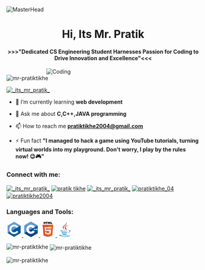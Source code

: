 ![MasterHead](https://glogym.co.uk/wp-content/uploads/2021/04/MemPg-Banner.gif)
<h1 align="center">Hi, Its Mr. Pratik </h1>
<h4 align="center">>>>"Dedicated CS Engineering Student Harnesses Passion for Coding to Drive Innovation and Excellence"<<<</h3>
<img align="right" alt="Coding" width="400" src="https://camo.githubusercontent.com/f1af8a957990539494a56ce741b6704596863b75be429189fe9bb605e129eefa/68747470733a2f2f77616c6c7061706572636176652e636f6d2f7577702f7577703735373639332e676966">

<p align="left"> <img src="https://komarev.com/ghpvc/?username=mr-pratiktikhe&label=Profile%20views&color=0e75b6&style=flat" alt="mr-pratiktikhe" /> </p>

<p align="left"> <a href="https://twitter.com/_its_mr_pratik_" target="blank"><img src="https://img.shields.io/twitter/follow/_its_mr_pratik_?logo=twitter&style=for-the-badge" alt="_its_mr_pratik_" /></a> </p>

- 🌱 I’m currently learning **web development**

- 💬 Ask me about **C,C++,JAVA programming**

- 📫 How to reach me **pratiktikhe2004@gmail.com**

- ⚡ Fun fact **"I managed to hack a game using YouTube tutorials, turning virtual worlds into my playground. Don't worry, I play by the rules now! 😉🎮"**

<h3 align="left">Connect with me:</h3>
<p align="left">
<a href="https://twitter.com/_its_mr_pratik_" target="blank"><img align="center" src="https://raw.githubusercontent.com/rahuldkjain/github-profile-readme-generator/master/src/images/icons/Social/twitter.svg" alt="_its_mr_pratik_" height="30" width="40" /></a>
<a href="https://linkedin.com/in/pratik-tikhe-482375288" target="blank"><img align="center" src="https://raw.githubusercontent.com/rahuldkjain/github-profile-readme-generator/master/src/images/icons/Social/linked-in-alt.svg" alt="pratik tikhe" height="30" width="40" /></a>
<a href="https://instagram.com/_its_mr_pratik_" target="blank"><img align="center" src="https://raw.githubusercontent.com/rahuldkjain/github-profile-readme-generator/master/src/images/icons/Social/instagram.svg" alt="_its_mr_pratik_" height="30" width="40" /></a>
<a href="https://www.codechef.com/users/pratiktikhe_04" target="blank"><img align="center" src="https://cdn.jsdelivr.net/npm/simple-icons@3.1.0/icons/codechef.svg" alt="pratiktikhe_04" height="30" width="40" /></a>
<a href="https://www.hackerrank.com/pratiktikhe2004" target="blank"><img align="center" src="https://raw.githubusercontent.com/rahuldkjain/github-profile-readme-generator/master/src/images/icons/Social/hackerrank.svg" alt="pratiktikhe2004" height="30" width="40" /></a>
</p>

<h3 align="left">Languages and Tools:</h3>
<p align="left"> <a href="https://www.cprogramming.com/" target="_blank" rel="noreferrer"> <img src="https://raw.githubusercontent.com/devicons/devicon/master/icons/c/c-original.svg" alt="c" width="40" height="40"/> </a> <a href="https://www.w3schools.com/cpp/" target="_blank" rel="noreferrer"> <img src="https://raw.githubusercontent.com/devicons/devicon/master/icons/cplusplus/cplusplus-original.svg" alt="cplusplus" width="40" height="40"/> </a> <a href="https://www.w3.org/html/" target="_blank" rel="noreferrer"> <img src="https://raw.githubusercontent.com/devicons/devicon/master/icons/html5/html5-original-wordmark.svg" alt="html5" width="40" height="40"/> </a> <a href="https://www.java.com" target="_blank" rel="noreferrer"> <img src="https://raw.githubusercontent.com/devicons/devicon/master/icons/java/java-original.svg" alt="java" width="40" height="40"/> </a> </p>

<p><img align="left" src="https://github-readme-stats.vercel.app/api/top-langs?username=mr-pratiktikhe&show_icons=true&locale=en&layout=compact" alt="mr-pratiktikhe" /></p>

<p>&nbsp;<img align="center" src="https://github-readme-stats.vercel.app/api?username=mr-pratiktikhe&show_icons=true&locale=en" alt="mr-pratiktikhe" /></p>

<p><img align="center" src="https://github-readme-streak-stats.herokuapp.com/?user=mr-pratiktikhe&" alt="mr-pratiktikhe" /></p>

